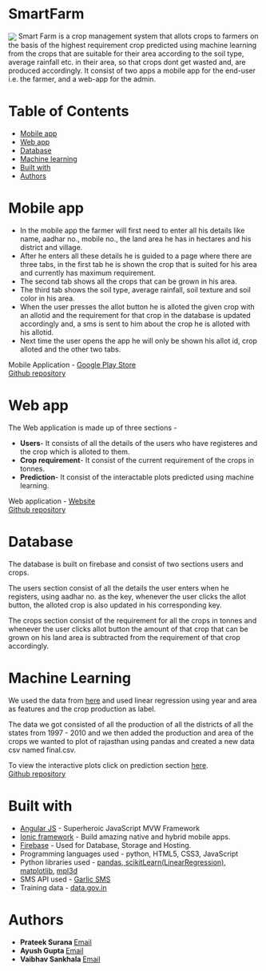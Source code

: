 # SmartFarm
<img src="https://drive.google.com/open?id=1pz1j2jA8nPay6dg6FUP1jkTQQmzpPcxO" align="center">
Smart Farm is a crop management system that allots crops to farmers on the basis of the highest requirement crop predicted using machine learning from the crops that are suitable for their area according to the soil type, average rainfall etc. in their area, so that crops dont get wasted and, are produced accordingly. It consist of two apps a mobile app for the end-user i.e. the farmer, and a web-app for the admin.

# Table of Contents
* [Mobile app](#moblie-app)
* [Web app](#web-app)
* [Database](#database)
* [Machine learning](#ml)
* [Built with](#built-with)
* [Authors](#author)


# <a name="moblie-app"></a>Mobile app
  * In the mobile app the farmer will first need to enter all his details like name, aadhar no., mobile no., the land area he has in        hectares and his district and village.
  * After he enters all these details he is guided to a page where there are three tabs, in the first tab he is shown the crop that is suited for his area and currently has maximum requirement.
  * The second tab shows all the crops that can be grown in his area.
  * The third tab shows the soil type, average rainfall, soil texture and soil color in his area.
  * When the user presses the allot button he is alloted the given crop with an allotid and the requirement for that crop in the database is updated accordingly and, a sms is sent to him about the crop he is alloted with his allotid.
  * Next time the user opens the app he will only be shown his allot id, crop alloted and the other two tabs.
  
Mobile Application - <a href="https://play.google.com/store/apps/details?id=com.smartfarm.technetium">Google Play Store</a>  
<a href="https://github.com/prateek3255/smartfarm">Github repository</a>     


 # <a name="web-app"></a>Web app
The Web application is made up of three sections -
  * <b>Users</b>- It consists of all the details of the users who have registeres and the crop which is alloted to them.
  * <b>Crop requirement</b>- It consist of the current requirement of the crops in tonnes.
  * <b>Prediction</b>- It consist of the interactable plots predicted using machine learning.
  
Web application - <a href="https://smartfarm-18270.firebaseapp.com/">Website</a><br/>
<a href="https://github.com/prateek3255/smartFarmWebApp">Github repository</a>
    
  
# <a name="database"></a>Database
<p>The database is built on firebase and consist of two sections users and crops.

The users section consist of all the details the user enters when he registers, using aadhar no. as the key, whenever the user clicks the allot button, the alloted crop is also updated in his corresponding key.

The crops section consist of the requirement for all the crops in tonnes and whenever the user clicks allot button the amount of that crop that can be grown on his land area is subtracted from the requirement of that crop accordingly.</p> 
  
# <a name="ml"></a>Machine Learning
<p>We used the data from <a href="https://data.gov.in/node/87630">here</a> and used linear regression using year and area as features and the crop production as label.
  
The data we got consisted of all the production of all the districts of all the states from 1997 - 2010 and we then added the production and area of the crops we wanted to plot of rajasthan using pandas and created a new data csv named final.csv.
</p>
  
To view the interactive plots click on prediction section <a href="">here</a>.<br/>
<a href="https://github.com/prateek3255/SmartFarm_MachineLearning">Github repository</a>
 
# <a name="built-with"></a>Built with
* <a href="https://angularjs.org/">Angular JS</a> - Superheroic JavaScript MVW Framework
* <a href="http://ionicframework.com/">Ionic framework</a> - Build amazing native and hybrid mobile apps.
* <a href="https://firebase.google.com/">Firebase</a> - Used for Database, Storage and Hosting.
* Programming languages used -  python, HTML5, CSS3, JavaScript
* Python libraries used - <a href="https://pandas.pydata.org/">pandas</a>,<a href="http://scikit-learn.org/stable/modules/generated/sklearn.linear_model.LinearRegression.html"> scikitLearn(LinearRegression)</a>, <a href="https://matplotlib.org/">matplotlib</a>, <a href="http://mpld3.github.io/">mpl3d</a>
* SMS API used - <a href="https://www.garlicsms.com/">Garlic SMS</a>
* Training data - <a href="https://data.gov.in/node/87630">data.gov.in</a>

# <a name="author"></a>Authors
* <b>Prateek Surana   </b>
<a href="mailto:prateeksurana3255@gmail.com">Email</a>
* <b>Ayush Gupta   </b>
<a href="mailto:ayushgupta197@gmail.com">Email</a>
* <b>Vaibhav Sankhala   </b>
<a href="mailto:Vaibhavrocks0501@gmail.com">Email</a>

